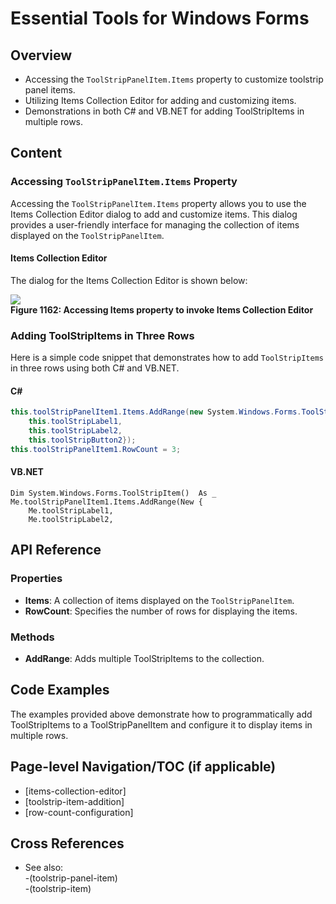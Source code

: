 <!--
source: image
domain: syncfusion-sdk
task: pdf-ocr-to-markdown
language: en (keep original; do not translate)
source_filename: page_1747.jpeg
document_name: tools
page_number: 1747
page_id: tools#page_1747
product: Syncfusion Winforms
version: 11.4.0.26
timestamp: 2025-08-09T09:11:41Z
fidelity: lossless
-->

# Essential Tools for Windows Forms

## Overview
- Accessing the `ToolStripPanelItem.Items` property to customize toolstrip panel items.
- Utilizing Items Collection Editor for adding and customizing items.
- Demonstrations in both C# and VB.NET for adding ToolStripItems in multiple rows.

## Content

### Accessing `ToolStripPanelItem.Items` Property

Accessing the `ToolStripPanelItem.Items` property allows you to use the Items Collection Editor dialog to add and customize items. This dialog provides a user-friendly interface for managing the collection of items displayed on the `ToolStripPanelItem`.

#### Items Collection Editor
The dialog for the Items Collection Editor is shown below:

![](https://<img-url>)  
**Figure 1162: Accessing Items property to invoke Items Collection Editor**

### Adding ToolStripItems in Three Rows

Here is a simple code snippet that demonstrates how to add `ToolStripItems` in three rows using both C# and VB.NET.

#### C#

```csharp
this.toolStripPanelItem1.Items.AddRange(new System.Windows.Forms.ToolStripItem[] {
    this.toolStripLabel1,
    this.toolStripLabel2,
    this.toolStripButton2});
this.toolStripPanelItem1.RowCount = 3;
```

#### VB.NET

```vb.net
Dim System.Windows.Forms.ToolStripItem()  As _
Me.toolStripPanelItem1.Items.AddRange(New {
    Me.toolStripLabel1,
    Me.toolStripLabel2,
``` 

## API Reference

### Properties
- **Items**: A collection of items displayed on the `ToolStripPanelItem`.
- **RowCount**: Specifies the number of rows for displaying the items.

### Methods
- **AddRange**: Adds multiple ToolStripItems to the collection.

## Code Examples

The examples provided above demonstrate how to programmatically add ToolStripItems to a ToolStripPanelItem and configure it to display items in multiple rows.

## Page-level Navigation/TOC (if applicable)
- [items-collection-editor]  
- [toolstrip-item-addition]  
- [row-count-configuration]

## Cross References
- See also:  
  -(toolstrip-panel-item)  
  -(toolstrip-item)

<!-- tags: [Windows Forms, ToolStripPanelItem, Items Collection Editor, ToolstripItem, C#, VB.NET] keywords: [windows forms, toolstrip panel item, items collection editor, add range, row count, programmatically add items] -->